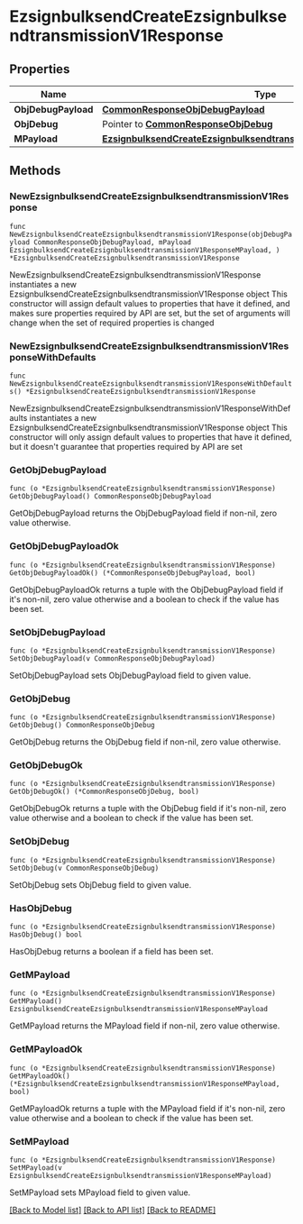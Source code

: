 # EzsignbulksendCreateEzsignbulksendtransmissionV1Response

## Properties

Name | Type | Description | Notes
------------ | ------------- | ------------- | -------------
**ObjDebugPayload** | [**CommonResponseObjDebugPayload**](CommonResponseObjDebugPayload.md) |  | 
**ObjDebug** | Pointer to [**CommonResponseObjDebug**](CommonResponseObjDebug.md) |  | [optional] 
**MPayload** | [**EzsignbulksendCreateEzsignbulksendtransmissionV1ResponseMPayload**](EzsignbulksendCreateEzsignbulksendtransmissionV1ResponseMPayload.md) |  | 

## Methods

### NewEzsignbulksendCreateEzsignbulksendtransmissionV1Response

`func NewEzsignbulksendCreateEzsignbulksendtransmissionV1Response(objDebugPayload CommonResponseObjDebugPayload, mPayload EzsignbulksendCreateEzsignbulksendtransmissionV1ResponseMPayload, ) *EzsignbulksendCreateEzsignbulksendtransmissionV1Response`

NewEzsignbulksendCreateEzsignbulksendtransmissionV1Response instantiates a new EzsignbulksendCreateEzsignbulksendtransmissionV1Response object
This constructor will assign default values to properties that have it defined,
and makes sure properties required by API are set, but the set of arguments
will change when the set of required properties is changed

### NewEzsignbulksendCreateEzsignbulksendtransmissionV1ResponseWithDefaults

`func NewEzsignbulksendCreateEzsignbulksendtransmissionV1ResponseWithDefaults() *EzsignbulksendCreateEzsignbulksendtransmissionV1Response`

NewEzsignbulksendCreateEzsignbulksendtransmissionV1ResponseWithDefaults instantiates a new EzsignbulksendCreateEzsignbulksendtransmissionV1Response object
This constructor will only assign default values to properties that have it defined,
but it doesn't guarantee that properties required by API are set

### GetObjDebugPayload

`func (o *EzsignbulksendCreateEzsignbulksendtransmissionV1Response) GetObjDebugPayload() CommonResponseObjDebugPayload`

GetObjDebugPayload returns the ObjDebugPayload field if non-nil, zero value otherwise.

### GetObjDebugPayloadOk

`func (o *EzsignbulksendCreateEzsignbulksendtransmissionV1Response) GetObjDebugPayloadOk() (*CommonResponseObjDebugPayload, bool)`

GetObjDebugPayloadOk returns a tuple with the ObjDebugPayload field if it's non-nil, zero value otherwise
and a boolean to check if the value has been set.

### SetObjDebugPayload

`func (o *EzsignbulksendCreateEzsignbulksendtransmissionV1Response) SetObjDebugPayload(v CommonResponseObjDebugPayload)`

SetObjDebugPayload sets ObjDebugPayload field to given value.


### GetObjDebug

`func (o *EzsignbulksendCreateEzsignbulksendtransmissionV1Response) GetObjDebug() CommonResponseObjDebug`

GetObjDebug returns the ObjDebug field if non-nil, zero value otherwise.

### GetObjDebugOk

`func (o *EzsignbulksendCreateEzsignbulksendtransmissionV1Response) GetObjDebugOk() (*CommonResponseObjDebug, bool)`

GetObjDebugOk returns a tuple with the ObjDebug field if it's non-nil, zero value otherwise
and a boolean to check if the value has been set.

### SetObjDebug

`func (o *EzsignbulksendCreateEzsignbulksendtransmissionV1Response) SetObjDebug(v CommonResponseObjDebug)`

SetObjDebug sets ObjDebug field to given value.

### HasObjDebug

`func (o *EzsignbulksendCreateEzsignbulksendtransmissionV1Response) HasObjDebug() bool`

HasObjDebug returns a boolean if a field has been set.

### GetMPayload

`func (o *EzsignbulksendCreateEzsignbulksendtransmissionV1Response) GetMPayload() EzsignbulksendCreateEzsignbulksendtransmissionV1ResponseMPayload`

GetMPayload returns the MPayload field if non-nil, zero value otherwise.

### GetMPayloadOk

`func (o *EzsignbulksendCreateEzsignbulksendtransmissionV1Response) GetMPayloadOk() (*EzsignbulksendCreateEzsignbulksendtransmissionV1ResponseMPayload, bool)`

GetMPayloadOk returns a tuple with the MPayload field if it's non-nil, zero value otherwise
and a boolean to check if the value has been set.

### SetMPayload

`func (o *EzsignbulksendCreateEzsignbulksendtransmissionV1Response) SetMPayload(v EzsignbulksendCreateEzsignbulksendtransmissionV1ResponseMPayload)`

SetMPayload sets MPayload field to given value.



[[Back to Model list]](../README.md#documentation-for-models) [[Back to API list]](../README.md#documentation-for-api-endpoints) [[Back to README]](../README.md)


